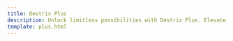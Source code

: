 ```yaml
---
title: Destrix Plus
description: Unlock limitless possibilities with Destrix Plus. Elevate your experience in every game that uses Destrix.
template: plus.html
---
```

